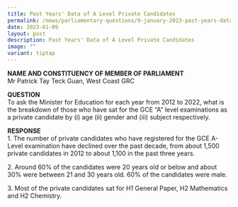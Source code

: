 ```yaml
---
title: Past Years' Data of A Level Private Candidates
permalink: /news/parliamentary-questions/9-january-2023-past-years-data-of-a-level-private-candidates/
date: 2023-01-09
layout: post
description: Past Years' Data of A Level Private Candidates
image: ""
variant: tiptap
---
```

<p><strong>NAME AND CONSTITUENCY OF MEMBER OF PARLIAMENT</strong>
<br>Mr Patrick Tay Teck Guan, West Coast GRC</p>
<p><strong>QUESTION<br></strong>To ask the Minister for Education for each
year from 2012 to 2022, what is the breakdown of those who have sat for
the GCE “A” level examinations as a private candidate by (i) age (ii) gender
and (iii) subject respectively.</p>
<p><strong>RESPONSE</strong>
<br>1.&nbsp;The number of private candidates who have registered for the GCE
A-Level examination have declined over the past decade, from about 1,500
private candidates in 2012 to about 1,100 in the past three years.</p>
<p>2. Around 60% of the candidates were 20 years old or below and about 30%
were between 21 and 30 years old. 60% of the candidates were male.</p>
<p>3. Most of the private candidates sat for H1 General Paper, H2 Mathematics
and H2 Chemistry.</p>